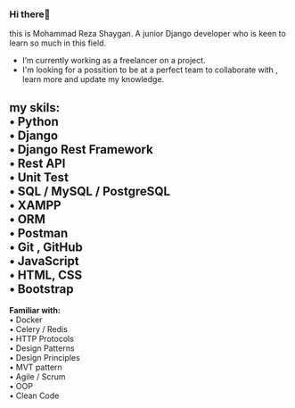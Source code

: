 ### Hi there👋
this is Mohammad Reza Shaygan. A junior Django developer who is keen to learn so much in this field. 

- I’m currently working as a freelancer on a project.
- I'm looking for a possition to be at a perfect team to collaborate with , learn more and update my knowledge.

**my skils:** <br>
•	Python <br>
•	Django<br>
•	Django Rest Framework<br>
•	Rest API<br>
•	Unit Test<br>
•	SQL / MySQL / PostgreSQL<br>
•	XAMPP<br>
•	ORM<br>
•	Postman<br>
•	Git , GitHub<br>
•	JavaScript<br>
•	HTML, CSS<br>
•	Bootstrap<br>
------------------------------------------
**Familiar with:** <br>
•	Docker<br>
•	Celery / Redis <br>
•	HTTP Protocols <br>
•	Design Patterns <br>
•	Design Principles <br>
•	MVT pattern <br>
•	Agile / Scrum<br>
•	OOP<br>
•	Clean Code<br>




